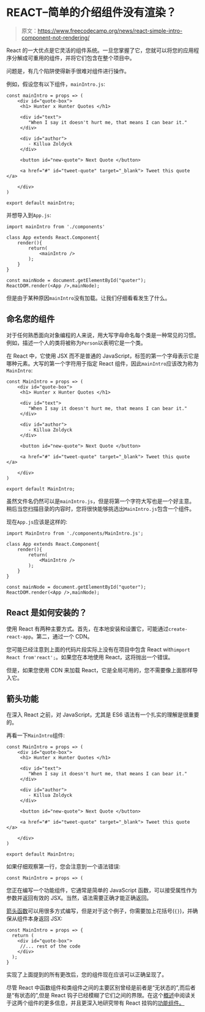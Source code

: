 # REACT–简单的介绍组件没有渲染？

> 原文：<https://www.freecodecamp.org/news/react-simple-intro-component-not-rendering/>

React 的一大优点是它灵活的组件系统。一旦您掌握了它，您就可以将您的应用程序分解成可重用的组件，并将它们包含在整个项目中。

问题是，有几个陷阱使得新手很难对组件进行操作。

例如，假设您有以下组件，`mainIntro.js`:

```
const mainIntro = props => (
    <div id="quote-box">
     <h1> Hunter x Hunter Quotes </h1>

     <div id="text">
        "When I say it doesn't hurt me, that means I can bear it."
     </div>

     <div id="author">
        - Killua Zoldyck
     </div>

     <button id="new-quote"> Next Quote </button>

     <a href="#" id="tweet-quote" target="_blank"> Tweet this quote </a>

    </div>
)

export default mainIntro;
```

并想导入到`App.js`:

```
import mainIntro from './components'

class App extends React.Component{
    render(){
        return(
            <mainIntro />
        );
    }
}

const mainNode = document.getElementById("quoter");
ReactDOM.render(<App />,mainNode);
```

但是由于某种原因`mainIntro`没有加载。让我们仔细看看发生了什么。

## 命名您的组件

对于任何熟悉面向对象编程的人来说，用大写字母命名每个类是一种常见的习惯。例如，描述一个人的类将被称为`Person`以表明它是一个类。

在 React 中，它使用 JSX 而不是普通的 JavaScript，标签的第一个字母表示它是哪种元素。大写的第一个字符用于指定 React 组件，因此`mainIntro`应该改为称为`MainIntro`:

```
const MainIntro = props => (
    <div id="quote-box">
     <h1> Hunter x Hunter Quotes </h1>

     <div id="text">
        "When I say it doesn't hurt me, that means I can bear it."
     </div>

     <div id="author">
        - Killua Zoldyck
     </div>

     <button id="new-quote"> Next Quote </button>

     <a href="#" id="tweet-quote" target="_blank"> Tweet this quote </a>

    </div>
)

export default MainIntro;
```

虽然文件名仍然可以是`mainIntro.js`，但是将第一个字符大写也是一个好主意。稍后当您扫描目录的内容时，您将很快能够挑选出`MainIntro.js`包含一个组件。

现在`App.js`应该是这样的:

```
import MainIntro from './components/MainIntro.js';

class App extends React.Component{
    render(){
        return(
            <MainIntro />
        );
    }
}

const mainNode = document.getElementById("quoter");
ReactDOM.render(<App />,mainNode);
```

## React 是如何安装的？

使用 React 有两种主要方式。首先，在本地安装和设置它，可能通过`create-react-app`。第二，通过一个 CDN。

您可能已经注意到上面的代码片段实际上没有在项目中包含 React with`import React from'react';`。如果您在本地使用 React，这将抛出一个错误。

但是，如果您使用 CDN 来加载 React，它是全局可用的，您不需要像上面那样导入它。

## 箭头功能

在深入 React 之前，对 JavaScript，尤其是 ES6 语法有一个扎实的理解是很重要的。

再看一下`MainIntro`组件:

```
const MainIntro = props => (
    <div id="quote-box">
     <h1> Hunter x Hunter Quotes </h1>

     <div id="text">
        "When I say it doesn't hurt me, that means I can bear it."
     </div>

     <div id="author">
        - Killua Zoldyck
     </div>

     <button id="new-quote"> Next Quote </button>

     <a href="#" id="tweet-quote" target="_blank"> Tweet this quote </a>

    </div>
)

export default MainIntro;
```

如果仔细观察第一行，您会注意到一个语法错误:

```
const MainIntro = props => (
```

您正在编写一个功能组件，它通常是简单的 JavaScript 函数，可以接受属性作为参数并返回有效的 JSX。当然，语法需要正确才能正确返回。

[箭头函数](https://www.freecodecamp.org/news/arrow-function-javascript-tutorial-how-to-declare-a-js-function-with-the-new-es6-syntax/)可以用很多方式编写，但是对于这个例子，你需要加上花括号(`{}`)，并确保从组件本身返回 JSX:

```
const MainIntro = props => {
  return (
    <div id="quote-box">
     //... rest of the code   
    </div>
  );
}
```

实现了上面提到的所有更改后，您的组件现在应该可以正确呈现了。

尽管 React 中函数组件和类组件之间的主要区别曾经是前者是“无状态的”,而后者是“有状态的”,但是 React 钩子已经模糊了它们之间的界限。在这个[概述](https://www.freecodecamp.org/news/functional-components-vs-class-components-in-react/)中阅读关于这两个组件的更多信息，并且更深入地研究带有 React 挂钩的[功能组件。](https://www.freecodecamp.org/news/a-few-questions-on-functional-components/)